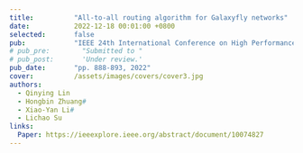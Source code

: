 ```yaml
---
title:          "All-to-all routing algorithm for Galaxyfly networks"
date:           2022-12-18 00:01:00 +0800
selected:       false
pub:            "IEEE 24th International Conference on High Performance Computing \& Communications,"
# pub_pre:        "Submitted to "
# pub_post:       'Under review.'
pub_date:       "pp. 888-893, 2022"
cover:          /assets/images/covers/cover3.jpg
authors:
  - Qinying Lin
  - Hongbin Zhuang#
  - Xiao-Yan Li#
  - Lichao Su
links:
  Paper: https://ieeexplore.ieee.org/abstract/document/10074827
---
```

